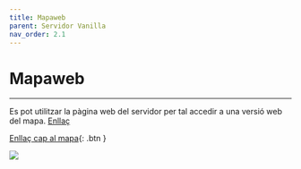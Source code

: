 ```yaml
---
title: Mapaweb
parent: Servidor Vanilla
nav_order: 2.1
---
```


# Mapaweb

---

Es pot utilitzar la pàgina web del servidor per tal accedir a una versió web del mapa. [Enllaç](http://vanilla.megacat.cat)

[Enllaç cap al mapa](http://vanilla.megacat.cat){: .btn }

![](assets/images/foto_mapaweb.png)

